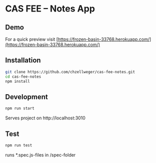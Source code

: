 # CAS FEE – Notes App

## Demo
For a quick preview visit [https://frozen-basin-33768.herokuapp.com/](https://frozen-basin-33768.herokuapp.com/)

## Installation

```bash
git clone https://github.com/chzellweger/cas-fee-notes.git
cd cas-fee-notes
npm install
```

## Development

```bash
npm run start
```
Serves project on http://localhost:3010

## Test
```bash
npm run test
````
runs *.spec.js-files in /spec-folder